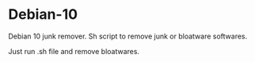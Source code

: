 # Debian-10
Debian 10 junk remover. Sh script to remove junk or bloatware softwares.

Just run .sh file and remove bloatwares.
